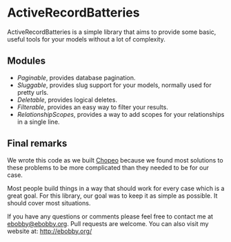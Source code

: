 # ActiveRecordBatteries

ActiveRecordBatteries is a simple library that aims to provide some basic, useful tools for your models without a lot of complexity.

## Modules

- *Paginable*, provides database pagination.
- *Sluggable*, provides slug support for your models, normally used for pretty urls.
- *Deletable*, provides logical deletes.
- *Filterable*, provides an easy way to filter your results.
- *RelationshipScopes*, provides a way to add scopes for your relationships in a single line.

## Final remarks

We wrote this code as we built [Chopeo](https://www.chopeo.mx) because we found most solutions to these problems to be more complicated than they needed to be for our case.

Most people build things in a way that should work for every case which is a great goal. For this library, our goal was to keep it as simple as possible. It should cover most situations.

If you have any questions or comments please feel free to contact me at ebobby@ebobby.org. Pull requests are welcome. You can also visit my website at: http://ebobby.org/
